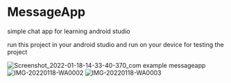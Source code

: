 # MessageApp
simple chat app for learning android studio

run this project in your android studio and run on your device for testing the project


![Screenshot_2022-01-18-14-33-40-370_com example messageapp](https://user-images.githubusercontent.com/41703614/151137335-13bb0782-81cb-492f-b287-e640f280141b.png)
![IMG-20220118-WA0002](https://user-images.githubusercontent.com/41703614/151137342-43edbd11-c568-43f4-a20e-fb9d57c73e45.jpg)
![IMG-20220118-WA0003](https://user-images.githubusercontent.com/41703614/151137347-fb43d195-6097-4680-b549-8ba7f5e4202a.jpg)
